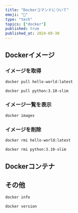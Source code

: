 ```yaml
---
title: "Dockerコマンドについて"
emoji: "🐋"
type: "tech"
topics: ["docker"]
published: true
published_at: 2024-09-30
---
```


## Dockerイメージ

### イメージを取得

```bash
docker pull hello-world:latest
```

```bash
docker pull python:3.10-slim
```

### イメージ一覧を表示

```bash
docker images
```

### イメージを削除

```bash
docker rmi hello-world:latest
```

```bash
docker rmi python:3.10-slim
```

## Dockerコンテナ

## その他

```bash
docker info
```

```bash
docker version
```
